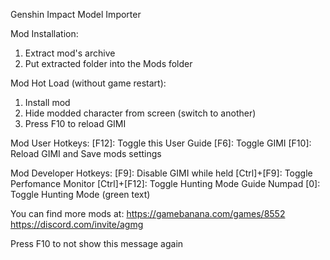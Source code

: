 Genshin Impact Model Importer

Mod Installation:
1. Extract mod's archive
2. Put extracted folder into the Mods folder

Mod Hot Load (without game restart):
1. Install mod
2. Hide modded character from screen (switch to another)
3. Press F10 to reload GIMI

Mod User Hotkeys:
[F12]: Toggle this User Guide
[F6]: Toggle GIMI
[F10]: Reload GIMI and Save mods settings

Mod Developer Hotkeys:
[F9]: Disable GIMI while held
[Ctrl]+[F9]: Toggle Perfomance Monitor
[Ctrl]+[F12]: Toggle Hunting Mode Guide
Numpad [0]: Toggle Hunting Mode (green text)

You can find more mods at:
https://gamebanana.com/games/8552
https://discord.com/invite/agmg

Press F10 to not show this message again
